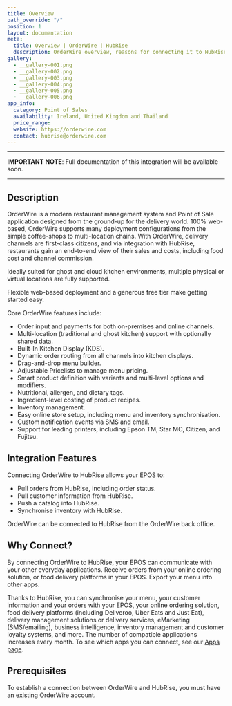 ```yaml
---
title: Overview
path_override: "/"
position: 1
layout: documentation
meta:
  title: Overview | OrderWire | HubRise
  description: OrderWire overview, reasons for connecting it to HubRise and summary of integrated features. Synchronise data between your OrderWire EPOS and your other apps.
gallery:
  - __gallery-001.png
  - __gallery-002.png
  - __gallery-003.png
  - __gallery-004.png
  - __gallery-005.png
  - __gallery-006.png
app_info:
  category: Point of Sales
  availability: Ireland, United Kingdom and Thailand
  price_range:
  website: https://orderwire.com
  contact: hubrise@orderwire.com
---
```


---

**IMPORTANT NOTE**: Full documentation of this integration will be available soon.

---

## Description

OrderWire is a modern restaurant management system and Point of Sale application designed from the ground-up for the delivery world. 100% web-based, OrderWire supports many deployment configurations from the simple coffee-shops to multi-location chains. With OrderWire, delivery channels are first-class citizens, and via integration with HubRise, restaurants gain an end-to-end view of their sales and costs, including food cost and channel commission.

Ideally suited for ghost and cloud kitchen environments, multiple physical or virtual locations are fully supported.

Flexible web-based deployment and a generous free tier make getting started easy.

Core OrderWire features include:

- Order input and payments for both on-premises and online channels.
- Multi-location (traditional and ghost kitchen) support with optionally shared data.
- Built-In Kitchen Display (KDS).
- Dynamic order routing from all channels into kitchen displays.
- Drag-and-drop menu builder.
- Adjustable Pricelists to manage menu pricing.
- Smart product definition with variants and multi-level options and modifiers.
- Nutritional, allergen, and dietary tags.
- Ingredient-level costing of product recipes.
- Inventory management.
- Easy online store setup, including menu and inventory synchronisation.
- Custom notification events via SMS and email.
- Support for leading printers, including Epson TM, Star MC, Citizen, and Fujitsu.

## Integration Features

Connecting OrderWire to HubRise allows your EPOS to:

- Pull orders from HubRise, including order status.
- Pull customer information from HubRise.
- Push a catalog into HubRise.
- Synchronise inventory with HubRise.

OrderWire can be connected to HubRise from the OrderWire back office.

## Why Connect?

By connecting OrderWire to HubRise, your EPOS can communicate with your other everyday applications. Receive orders from your online ordering solution, or food delivery platforms in your EPOS. Export your menu into other apps.

Thanks to HubRise, you can synchronise your menu, your customer information and your orders with your EPOS, your online ordering solution, food delivery platforms (including Deliveroo, Uber Eats and Just Eat), delivery management solutions or delivery services, eMarketing (SMS/emailing), business intelligence, inventory management and customer loyalty systems, and more. The number of compatible applications increases every month. To see which apps you can connect, see our [Apps page](/apps).

## Prerequisites

To establish a connection between OrderWire and HubRise, you must have an existing OrderWire account.
